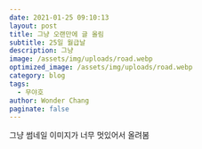 ```yaml
---
date: 2021-01-25 09:10:13
layout: post
title: 그냥 오랜만에 글 올림
subtitle: 25일 월급날
description: 그냥
image: /assets/img/uploads/road.webp
optimized_image: /assets/img/uploads/road.webp
category: blog
tags:
  - 무야호
author: Wonder Chang
paginate: false
---
```

그냥 썸네일 이미지가 너무 멋있어서 올려봄